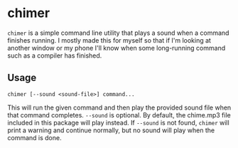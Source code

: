 # chimer

`chimer` is a simple command line utility that plays a sound when a command
finishes running. I mostly made this for myself so that if I'm looking at
another window or my phone I'll know when some long-running command such as a
compiler has finished.

## Usage

`chimer [--sound <sound-file>] command...`

This will run the given command and then play the provided sound file when that
command completes. `--sound` is optional. By default, the chime.mp3 file
included in this package will play instead. If `--sound` is not found,
`chimer` will print a warning and continue normally, but no sound will play
when the command is done.
